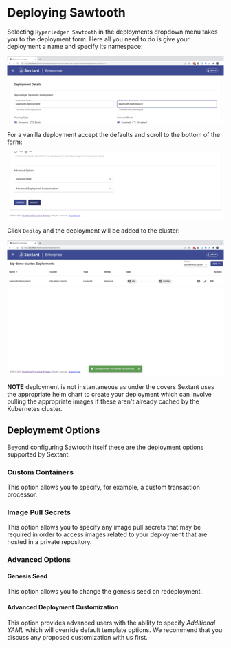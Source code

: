 # Deploying Sawtooth

Selecting `Hyperledger Sawtooth` in the deployments dropdown menu takes you to
the deployment form. Here all you need to do is give your deployment a name
and specify its namespace:

![Sextant Deployments Sawtooth Form](../../images/sextant-deployments-sawtooth-form.png)

For a vanilla deployment accept the defaults and scroll to the bottom of the form:

![Sextant Deployments Sawtooth Deploy](../../images/sextant-deployments-sawtooth-deploy.png)

Click `Deploy` and the deployment will be added to the cluster:

![Sextant Deployments Sawtooth Added](../../images/sextant-deployments-sawtooth-added.png)

__NOTE__ deployment is not instantaneous as under the covers Sextant uses the
appropriate helm chart to create your deployment which can involve pulling the
appropriate images if these aren't already cached by the Kubernetes cluster.

## Deploymemt Options

Beyond configuring Sawtooth itself these are the deployment options supported by
Sextant.

### Custom Containers

This option allows you to specify, for example, a custom transaction processor.

### Image Pull Secrets

This option allows you to specify any image pull secrets that may be required in
order to access images related to your deployment that are hosted in a private
repository.

### Advanced Options

#### Genesis Seed

This option allows you to change the genesis seed on redeployment.

#### Advanced Deployment Customization

This option provides advanced users with the ability to specify
_Additional YAML_ which will override default template options. We recommend
that you discuss any proposed customization with us first.
